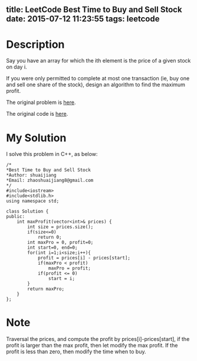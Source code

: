 title: LeetCode Best Time to Buy and Sell Stock 
date: 2015-07-12 11:23:55
tags: leetcode
---


# Description
Say you have an array for which the ith element is the price of a given stock on day i.

If you were only permitted to complete at most one transaction (ie, buy one and sell one share of the stock), design an algorithm to find the maximum profit.

The original problem is [here](https://leetcode.com/problems/best-time-to-buy-and-sell-stock/ "Problem").

The original code is [here](https://github.com/shuaijiang/LeetCode/blob/master/BestTimeToBuyAndSellStock.cpp "Code").
<!--more-->

# My Solution
I solve this problem in C++, as below:

	/*
	*Best Time to Buy and Sell Stock 
	*Author: shuaijiang
	*Email: zhaoshuaijiang8@gmail.com
	*/
	#include<iostream>
	#include<stdlib.h>
	using namespace std;
	
	class Solution {
	public:
	    int maxProfit(vector<int>& prices) {
	        int size = prices.size();
	        if(size<=0)
	        	return 0;
	        int maxPro = 0, profit=0;
	        int start=0, end=0;
	        for(int i=1;i<size;i++){
	        	profit = prices[i] - prices[start];
	        	if(maxPro < profit)
	        		maxPro = profit; 
				if(profit <= 0)
					start = i;
	        }
	        return maxPro;
	    }
	};

# Note
Traversal the prices, and compute the profit by prices[i]-prices[start], if the profit is larger than the max profit, then let modify the max profit. If the profit is less than zero, then modify the time when to buy.
